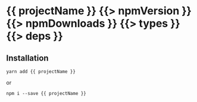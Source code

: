# {{ projectName }} {{> npmVersion }} {{> npmDownloads }} {{> types }} {{> deps }}  

## Installation

`yarn add {{ projectName }}`  

or  

`npm i --save {{ projectName }}`  
